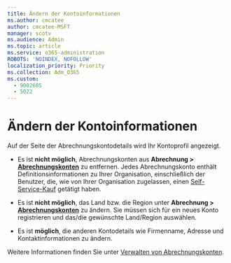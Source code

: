 ```yaml
---
title: Ändern der Kontoinformationen
ms.author: cmcatee
author: cmcatee-MSFT
manager: scotv
ms.audience: Admin
ms.topic: article
ms.service: o365-administration
ROBOTS: 'NOINDEX, NOFOLLOW'
localization_priority: Priority
ms.collection: Adm_O365
ms.custom:
  - 9002605
  - 5022
---
```


# <a name="change-billing-account-information"></a>Ändern der Kontoinformationen

Auf der Seite der Abrechnungskontodetails wird Ihr Kontoprofil angezeigt.

- Es ist **nicht möglich**, Abrechnungskonten aus **Abrechnung > [Abrechnungskonten](https://go.microsoft.com/fwlink/p/?linkid=2084771)** zu entfernen. Jedes Abrechnungskonto enthält Definitionsinformationen zu Ihrer Organisation, einschließlich der Benutzer, die, wie von Ihrer Organisation zugelassen, einen [Self-Service-Kauf](https://docs.microsoft.com/microsoft-365/commerce/subscriptions/manage-self-service-purchases-admins) getätigt haben. 

- Es ist **nicht möglich**, das Land bzw. die Region unter **Abrechnung > [Abrechnungskonten](https://go.microsoft.com/fwlink/p/?linkid=2084771)** zu ändern. Sie müssen sich für ein neues Konto registrieren und das/die gewünschte Land/Region auswählen. 

- Es ist **möglich**, die anderen Kontodetails wie Firmenname, Adresse und Kontaktinformationen zu ändern. 

Weitere Informationen finden Sie unter [Verwalten von Abrechnungskonten](https://docs.microsoft.com/microsoft-365/commerce/manage-billing-accounts). 
